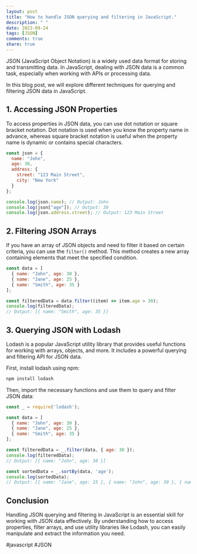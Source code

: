 ```yaml
---
layout: post
title: "How to handle JSON querying and filtering in JavaScript."
description: " "
date: 2023-09-24
tags: [JSON]
comments: true
share: true
---
```


JSON (JavaScript Object Notation) is a widely used data format for storing and transmitting data. In JavaScript, dealing with JSON data is a common task, especially when working with APIs or processing data.

In this blog post, we will explore different techniques for querying and filtering JSON data in JavaScript.

## 1. Accessing JSON Properties

To access properties in JSON data, you can use dot notation or square bracket notation. Dot notation is used when you know the property name in advance, whereas square bracket notation is useful when the property name is dynamic or contains special characters.

```javascript
const json = {
  name: "John",
  age: 30,
  address: {
    street: "123 Main Street",
    city: "New York"
  }
};

console.log(json.name); // Output: John
console.log(json["age"]); // Output: 30
console.log(json.address.street); // Output: 123 Main Street
```

## 2. Filtering JSON Arrays

If you have an array of JSON objects and need to filter it based on certain criteria, you can use the `filter()` method. This method creates a new array containing elements that meet the specified condition.

```javascript
const data = [
  { name: "John", age: 30 },
  { name: "Jane", age: 25 },
  { name: "Smith", age: 35 }
];

const filteredData = data.filter((item) => item.age > 30);
console.log(filteredData);
// Output: [{ name: "Smith", age: 35 }]
```

## 3. Querying JSON with Lodash

Lodash is a popular JavaScript utility library that provides useful functions for working with arrays, objects, and more. It includes a powerful querying and filtering API for JSON data.

First, install lodash using npm:

```bash
npm install lodash
```

Then, import the necessary functions and use them to query and filter JSON data:

```javascript
const _ = require('lodash');

const data = [
  { name: "John", age: 30 },
  { name: "Jane", age: 25 },
  { name: "Smith", age: 35 }
];

const filteredData = _.filter(data, { age: 30 });
console.log(filteredData);
// Output: [{ name: "John", age: 30 }]

const sortedData = _.sortBy(data, 'age');
console.log(sortedData);
// Output: [{ name: "Jane", age: 25 }, { name: "John", age: 30 }, { name: "Smith", age: 35 }]
```

## Conclusion

Handling JSON querying and filtering in JavaScript is an essential skill for working with JSON data effectively. By understanding how to access properties, filter arrays, and use utility libraries like Lodash, you can easily manipulate and extract the information you need.

#javascript #JSON